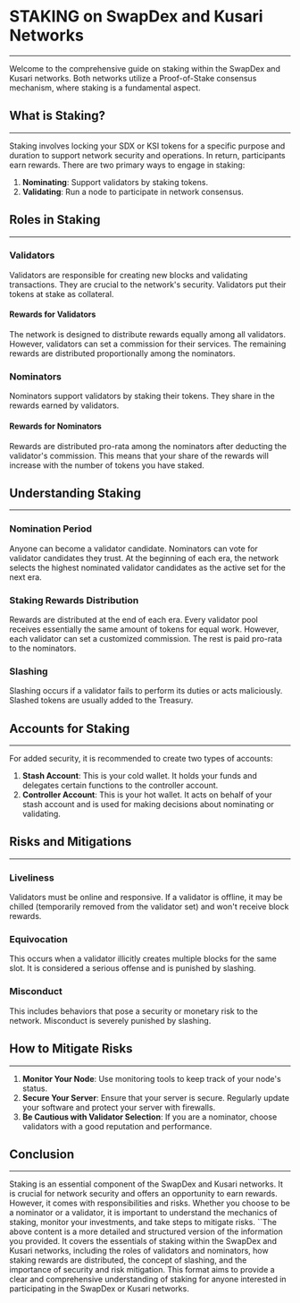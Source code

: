 # STAKING on SwapDex and Kusari Networks
---

Welcome to the comprehensive guide on staking within the SwapDex and Kusari networks. Both networks utilize a Proof-of-Stake consensus mechanism, where staking is a fundamental aspect. 

## What is Staking?
---

Staking involves locking your SDX or KSI tokens for a specific purpose and duration to support network security and operations. In return, participants earn rewards. There are two primary ways to engage in staking:

1. **Nominating**: Support validators by staking tokens.
2. **Validating**: Run a node to participate in network consensus.

## Roles in Staking
---

### Validators
Validators are responsible for creating new blocks and validating transactions. They are crucial to the network's security. Validators put their tokens at stake as collateral. 

#### Rewards for Validators
The network is designed to distribute rewards equally among all validators. However, validators can set a commission for their services. The remaining rewards are distributed proportionally among the nominators.

### Nominators
Nominators support validators by staking their tokens. They share in the rewards earned by validators.

#### Rewards for Nominators
Rewards are distributed pro-rata among the nominators after deducting the validator's commission. This means that your share of the rewards will increase with the number of tokens you have staked.

## Understanding Staking
---

### Nomination Period
Anyone can become a validator candidate. Nominators can vote for validator candidates they trust. At the beginning of each era, the network selects the highest nominated validator candidates as the active set for the next era.

### Staking Rewards Distribution
Rewards are distributed at the end of each era. Every validator pool receives essentially the same amount of tokens for equal work. However, each validator can set a customized commission. The rest is paid pro-rata to the nominators.

### Slashing
Slashing occurs if a validator fails to perform its duties or acts maliciously. Slashed tokens are usually added to the Treasury.

## Accounts for Staking
---

For added security, it is recommended to create two types of accounts:

1. **Stash Account**: This is your cold wallet. It holds your funds and delegates certain functions to the controller account.
2. **Controller Account**: This is your hot wallet. It acts on behalf of your stash account and is used for making decisions about nominating or validating.

## Risks and Mitigations
---

### Liveliness
Validators must be online and responsive. If a validator is offline, it may be chilled (temporarily removed from the validator set) and won't receive block rewards.

### Equivocation
This occurs when a validator illicitly creates multiple blocks for the same slot. It is considered a serious offense and is punished by slashing.

### Misconduct
This includes behaviors that pose a security or monetary risk to the network. Misconduct is severely punished by slashing.

## How to Mitigate Risks
---

1. **Monitor Your Node**: Use monitoring tools to keep track of your node's status.
2. **Secure Your Server**: Ensure that your server is secure. Regularly update your software and protect your server with firewalls.
3. **Be Cautious with Validator Selection**: If you are a nominator, choose validators with a good reputation and performance.

## Conclusion
---

Staking is an essential component of the SwapDex and Kusari networks. It is crucial for network security and offers an opportunity to earn rewards. However, it comes with responsibilities and risks. Whether you choose to be a nominator or a validator, it is important to understand the mechanics of staking, monitor your investments, and take steps to mitigate risks.
``The above content is a more detailed and structured version of the information you provided. It covers the essentials of staking within the SwapDex and Kusari networks, including the roles of validators and nominators, how staking rewards are distributed, the concept of slashing, and the importance of security and risk mitigation. This format aims to provide a clear and comprehensive understanding of staking for anyone interested in participating in the SwapDex or Kusari networks.
